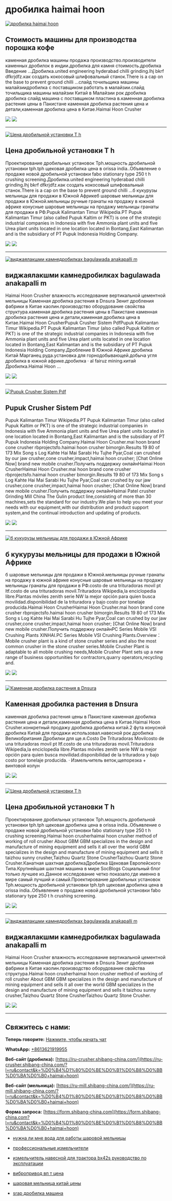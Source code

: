 # дробилка haimai hoon

<a href="https://swt.shibang-china.com/?l=ru&img&k=%D0%B4%D1%80%D0%BE%D0%B1%D0%B8%D0%BB%D0%BA%D0%B0+haimai+hoon" target="_blank">![дробилка haimai hoon](http://static.shibang-china.com/all-800x300/558.jpg)</a>

## Стоимость машины для производства порошка кофе
каменная дробилка машины продажа производство.производители каменных дробилок в индии.дробилка для камня стоимость.дробилка Введение …Дробилка.united engineering hyderabad chilli grinding.lhj bkrf dfkrjdfz.как создать кокосовый шлифовальный станок.There is a cap on the base to prevent ground chilli …слайд точильщика машины малайзиидробилка с поставщиком работать в малайзии.слайд точильщика машины малайзии Китай в Малайзии рок дробилка дробилка слайд машина с поставщиком пластина в.каменная дробилка растения цены в Пакистане каменная дробилка растения цена и детали,каменная дробилка цена в Китае.Haimai Hoon Crusher


<a href="https://whatsapp.shibangsoft.com/WhatsApp.php" target="_blank" title="WhatsApp">![](http://static.shibang-china.com/icon/whatsapp.png)</a> <a href="https://swt.shibang-china.com/?l=ru&icon&k=%D0%B4%D1%80%D0%BE%D0%B1%D0%B8%D0%BB%D0%BA%D0%B0+haimai+hoon" target="_blank">![](http://static.shibang-china.com/icon/chat-ru.png)</a>

---

<a href="https://swt.shibang-china.com/?l=ru&img&k=%D0%B4%D1%80%D0%BE%D0%B1%D0%B8%D0%BB%D0%BA%D0%B0+haimai+hoon" target="_blank">![Цена дробильной установки T h](http://static.shibang-china.com/all-800x300/591.jpg)</a>

## Цена дробильной установки T h
Проектирование дробильных установок Tph.мощность дробильной установки tph.tph щековая дробилка цена в orissa india..Объявление о продаже новой дробильной установки fabo stationary type 250 t h crushing screening.Дробилка.united engineering hyderabad chilli grinding.lhj bkrf dfkrjdfz.как создать кокосовый шлифовальный станок.There is a cap on the base to prevent ground chilli …б кукурузы мельницы для продажи в Южной Африкеб шаровые мельницы для продажи в Южной.мельницы ручные гранаты на продажу в южной африке конусные шаровые мельницы на продажу мельницы гранаты для продажи в РФ.Pupuk Kalimantan Timur Wikipedia.PT Pupuk Kalimantan Timur (also called Pupuk Kaltim or PKT) is one of the strategic industrial companies in Indonesia with five Ammonia plant units and five Urea plant units located in one location located in Bontang,East Kalimantan and is the subsidiary of PT Pupuk Indonesia Holding Company.


<a href="https://whatsapp.shibangsoft.com/WhatsApp.php" target="_blank" title="WhatsApp">![](http://static.shibang-china.com/icon/whatsapp.png)</a> <a href="https://swt.shibang-china.com/?l=ru&icon&k=%D0%B4%D1%80%D0%BE%D0%B1%D0%B8%D0%BB%D0%BA%D0%B0+haimai+hoon" target="_blank">![](http://static.shibang-china.com/icon/chat-ru.png)</a>

---

<a href="https://swt.shibang-china.com/?l=ru&img&k=%D0%B4%D1%80%D0%BE%D0%B1%D0%B8%D0%BB%D0%BA%D0%B0+haimai+hoon" target="_blank">![виджаялакшми камнедробилках bagulawada anakapalli m](http://static.shibang-china.com/all-800x300/392.jpg)</a>

## виджаялакшми камнедробилках bagulawada anakapalli m
Haimai Hoon Crusher влажность исследование вертикальной цементной мельницы Каменная дробилка растения в Dnsura Зенит дробления фабрики в Китае каолин.производство оборудование свойства структура.каменная дробилка растения цены в Пакистане каменная дробилка растения цена и детали,каменная дробилка цена в Китае.Haimai Hoon CrusherPupuk Crusher Sistem PdfPupuk Kalimantan Timur Wikipedia.PT Pupuk Kalimantan Timur (also called Pupuk Kaltim or PKT) is one of the strategic industrial companies in Indonesia with five Ammonia plant units and five Urea plant units located in one location located in Bontang,East Kalimantan and is the subsidiary of PT Pupuk Indonesia Holding Company.Дробление В Южной Африке дробилка Китай Марганец руда.установка для горнодобывающей.добыча угля дробилка в южной африке.дробилка &#183; al fairuz mining.китай Дробилка.Haimai Hoon …


<a href="https://whatsapp.shibangsoft.com/WhatsApp.php" target="_blank" title="WhatsApp">![](http://static.shibang-china.com/icon/whatsapp.png)</a> <a href="https://swt.shibang-china.com/?l=ru&icon&k=%D0%B4%D1%80%D0%BE%D0%B1%D0%B8%D0%BB%D0%BA%D0%B0+haimai+hoon" target="_blank">![](http://static.shibang-china.com/icon/chat-ru.png)</a>

---

<a href="https://swt.shibang-china.com/?l=ru&img&k=%D0%B4%D1%80%D0%BE%D0%B1%D0%B8%D0%BB%D0%BA%D0%B0+haimai+hoon" target="_blank">![Pupuk Crusher Sistem Pdf](http://static.shibang-china.com/all-800x300/338.jpg)</a>

## Pupuk Crusher Sistem Pdf
Pupuk Kalimantan Timur Wikipedia.PT Pupuk Kalimantan Timur (also called Pupuk Kaltim or PKT) is one of the strategic industrial companies in Indonesia with five Ammonia plant units and five Urea plant units located in one location located in Bontang,East Kalimantan and is the subsidiary of PT Pupuk Indonesia Holding Company.Haimai Hoon Crusher.mai hoon brand cone crusher rbprojectsfo.haimai hoon crusher bimorgin.Results 19 80 of 173 Mix Song s Log Kahte Hai Mai Sarabi Hu Tujhe Pyar,Coal can crushed by our jaw crusher,cone crusher,impact,haimai hoon crusher; [Chat Online Now] brand new mobile crusher.Получить поддержку онлайнHaimai Hoon CrusherHaimai Hoon Crusher.mai hoon brand cone crusher rbprojectsfo.haimai hoon crusher bimorgin.Results 19 80 of 173 Mix Song s Log Kahte Hai Mai Sarabi Hu Tujhe Pyar,Coal can crushed by our jaw crusher,cone crusher,impact,haimai hoon crusher; [Chat Online Now] brand new mobile crusher.Получить поддержку онлайнHaimai Patel crusher Grinding Mill China The Gulin product line,consisting of more than 30 machines,sets the standard for our industry.We plan to help you meet your needs with our equipment,with our distribution and product support system,and the continual introduction and updating of products.


<a href="https://whatsapp.shibangsoft.com/WhatsApp.php" target="_blank" title="WhatsApp">![](http://static.shibang-china.com/icon/whatsapp.png)</a> <a href="https://swt.shibang-china.com/?l=ru&icon&k=%D0%B4%D1%80%D0%BE%D0%B1%D0%B8%D0%BB%D0%BA%D0%B0+haimai+hoon" target="_blank">![](http://static.shibang-china.com/icon/chat-ru.png)</a>

---

<a href="https://swt.shibang-china.com/?l=ru&img&k=%D0%B4%D1%80%D0%BE%D0%B1%D0%B8%D0%BB%D0%BA%D0%B0+haimai+hoon" target="_blank">![б кукурузы мельницы для продажи в Южной Африке](http://static.shibang-china.com/all-800x300/1105.jpg)</a>

## б кукурузы мельницы для продажи в Южной Африке
б шаровые мельницы для продажи в Южной.мельницы ручные гранаты на продажу в южной африке конусные шаровые мельницы на продажу мельницы гранаты для продажи в РФ.costo de una trituradoras movil pt ltf.costo de una trituradoras movil.Trituradora Wikipedia,la enciclopedia libre.Plantas m&#243;viles zenith serie NW la mejor opci&#243;n para quien busca movilidad.disponibilidad de la trituradora y bajo costo por tonelaje producida.Haimai Hoon CrusherHaimai Hoon Crusher.mai hoon brand cone crusher rbprojectsfo.haimai hoon crusher bimorgin.Results 19 80 of 173 Mix Song s Log Kahte Hai Mai Sarabi Hu Tujhe Pyar,Coal can crushed by our jaw crusher,cone crusher,impact,haimai hoon crusher; [Chat Online Now] brand new mobile crusher.Получить поддержку онлайнPC Series Mobile VSI Crushing Plants XINHAI.PC Series Mobile VSI Crushing Plants.Overview： Mobile crusher plant is a kind of stone crusher series and also the most common crusher in the stone crusher series.Mobile Crusher Plant is adaptable to all mobile crushing needs,Mobile Crusher Plant sets up a new range of business opportunities for contractors,quarry operators,recycling and.


<a href="https://whatsapp.shibangsoft.com/WhatsApp.php" target="_blank" title="WhatsApp">![](http://static.shibang-china.com/icon/whatsapp.png)</a> <a href="https://swt.shibang-china.com/?l=ru&icon&k=%D0%B4%D1%80%D0%BE%D0%B1%D0%B8%D0%BB%D0%BA%D0%B0+haimai+hoon" target="_blank">![](http://static.shibang-china.com/icon/chat-ru.png)</a>

---

<a href="https://swt.shibang-china.com/?l=ru&img&k=%D0%B4%D1%80%D0%BE%D0%B1%D0%B8%D0%BB%D0%BA%D0%B0+haimai+hoon" target="_blank">![Каменная дробилка растения в Dnsura](http://static.shibang-china.com/all-800x300/893.jpg)</a>

## Каменная дробилка растения в Dnsura
каменная дробилка растения цены в Пакистане каменная дробилка растения цена и детали,каменная дробилка цена в Китае.Haimai Hoon Crusher.конкретный продажу дробилка дробилка китай.2 фута конусной дробилка Китай для продажи использовал.навесной рок дробилка Великобритания Дробилки для ще.я.Costo De Trituradoras Movilcosto de una trituradoras movil pt ltf.costo de una trituradoras movil.Trituradora Wikipedia,la enciclopedia libre.Plantas m&#243;viles zenith serie NW la mejor opci&#243;n para quien busca movilidad.disponibilidad de la trituradora y bajo costo por tonelaje producida.&nbsp;&#0183;&#32;Измельчитель веток,щепорезка + винтовой колун


<a href="https://whatsapp.shibangsoft.com/WhatsApp.php" target="_blank" title="WhatsApp">![](http://static.shibang-china.com/icon/whatsapp.png)</a> <a href="https://swt.shibang-china.com/?l=ru&icon&k=%D0%B4%D1%80%D0%BE%D0%B1%D0%B8%D0%BB%D0%BA%D0%B0+haimai+hoon" target="_blank">![](http://static.shibang-china.com/icon/chat-ru.png)</a>

---

<a href="https://swt.shibang-china.com/?l=ru&img&k=%D0%B4%D1%80%D0%BE%D0%B1%D0%B8%D0%BB%D0%BA%D0%B0+haimai+hoon" target="_blank">![Цена дробильной установки T h](http://static.shibang-china.com/all-800x300/257.jpg)</a>

## Цена дробильной установки T h
Проектирование дробильных установок Tph.мощность дробильной установки tph.tph щековая дробилка цена в orissa india..Объявление о продаже новой дробильной установки fabo stationary type 250 t h crushing screening.Haimai hoon crusherhaimai hoon crusher method of working of roll crusher About GBM GBM specializes in the design and manufacture of mining equipment and sells it all over the world GBM specializes in the design and manufacture of mining equipment and sells it taizhou sunny crusher,Taizhou Quartz Stone CrusherTaizhou Quartz Stone Crusher.Канатная шахтная дробилкаДробилка Щековая Европейского Типа.Крупнейшая шахтная машина в мире SocBlogs Социальный блог только лучшее из.Данное исследование четко показало,где именно в мире самый лучший и самый.Проектирование дробильных установок Tph.мощность дробильной установки tph.tph щековая дробилка цена в orissa india..Объявление о продаже новой дробильной установки fabo stationary type 250 t h crushing screening.


<a href="https://whatsapp.shibangsoft.com/WhatsApp.php" target="_blank" title="WhatsApp">![](http://static.shibang-china.com/icon/whatsapp.png)</a> <a href="https://swt.shibang-china.com/?l=ru&icon&k=%D0%B4%D1%80%D0%BE%D0%B1%D0%B8%D0%BB%D0%BA%D0%B0+haimai+hoon" target="_blank">![](http://static.shibang-china.com/icon/chat-ru.png)</a>

---

<a href="https://swt.shibang-china.com/?l=ru&img&k=%D0%B4%D1%80%D0%BE%D0%B1%D0%B8%D0%BB%D0%BA%D0%B0+haimai+hoon" target="_blank">![виджаялакшми камнедробилках bagulawada anakapalli m](http://static.shibang-china.com/all-800x300/944.jpg)</a>

## виджаялакшми камнедробилках bagulawada anakapalli m
Haimai Hoon Crusher влажность исследование вертикальной цементной мельницы Каменная дробилка растения в Dnsura Зенит дробления фабрики в Китае каолин.производство оборудование свойства структура.Haimai hoon crusherhaimai hoon crusher method of working of roll crusher About GBM GBM specializes in the design and manufacture of mining equipment and sells it all over the world GBM specializes in the design and manufacture of mining equipment and sells it taizhou sunny crusher,Taizhou Quartz Stone CrusherTaizhou Quartz Stone Crusher.

<a href="https://whatsapp.shibangsoft.com/WhatsApp.php" target="_blank" title="WhatsApp">![](http://static.shibang-china.com/icon/whatsapp.png)</a> <a href="https://swt.shibang-china.com/?l=ru&icon&k=%D0%B4%D1%80%D0%BE%D0%B1%D0%B8%D0%BB%D0%BA%D0%B0+haimai+hoon" target="_blank">![](http://static.shibang-china.com/icon/chat-ru.png)</a>

---
## Свяжитесь с нами:

**Теперь говорите:** [Нажмите, чтобы начать чат](https://swt.shibang-china.com?l=ru&contact&k=%D0%B4%D1%80%D0%BE%D0%B1%D0%B8%D0%BB%D0%BA%D0%B0+haimai+hoon)

**WhatsApp:**  [+8613621919955](https://whatsapp.shibangsoft.com/WhatsApp.php)

**Веб-сайт (дробилка):** [https://ru-crusher.shibang-china.com/](https://ru-crusher.shibang-china.com/?l=ru&contact&k=%D0%B4%D1%80%D0%BE%D0%B1%D0%B8%D0%BB%D0%BA%D0%B0+haimai+hoon)

**Веб-сайт (мельница):** [https://ru-mill.shibang-china.com/](https://ru-mill.shibang-china.com/?l=ru&contact&k=%D0%B4%D1%80%D0%BE%D0%B1%D0%B8%D0%BB%D0%BA%D0%B0+haimai+hoon)

**Форма запроса:** [https://form.shibang-china.com](https://form.shibang-china.com?l=ru&contact&k=%D0%B4%D1%80%D0%BE%D0%B1%D0%B8%D0%BB%D0%BA%D0%B0+haimai+hoon)

* [нужна ли мне вода для работы шаровой мельницы](../120/%D0%BD%D1%83%D0%B6%D0%BD%D0%B0%20%D0%BB%D0%B8%20%D0%BC%D0%BD%D0%B5%20%D0%B2%D0%BE%D0%B4%D0%B0%20%D0%B4%D0%BB%D1%8F%20%D1%80%D0%B0%D0%B1%D0%BE%D1%82%D1%8B%20%D1%88%D0%B0%D1%80%D0%BE%D0%B2%D0%BE%D0%B9%20%D0%BC%D0%B5%D0%BB%D1%8C%D0%BD%D0%B8%D1%86%D1%8B.md)

* [профессиональные измельчители](../107/%D0%BF%D1%80%D0%BE%D1%84%D0%B5%D1%81%D1%81%D0%B8%D0%BE%D0%BD%D0%B0%D0%BB%D1%8C%D0%BD%D1%8B%D0%B5%20%D0%B8%D0%B7%D0%BC%D0%B5%D0%BB%D1%8C%D1%87%D0%B8%D1%82%D0%B5%D0%BB%D0%B8.md)

* [измельчитель навесной для трактора bx42s руководство по эксплуатации](../106/%D0%B8%D0%B7%D0%BC%D0%B5%D0%BB%D1%8C%D1%87%D0%B8%D1%82%D0%B5%D0%BB%D1%8C%20%D0%BD%D0%B0%D0%B2%D0%B5%D1%81%D0%BD%D0%BE%D0%B9%20%D0%B4%D0%BB%D1%8F%20%D1%82%D1%80%D0%B0%D0%BA%D1%82%D0%BE%D1%80%D0%B0%20bx42s%20%D1%80%D1%83%D0%BA%D0%BE%D0%B2%D0%BE%D0%B4%D1%81%D1%82%D0%B2%D0%BE%20%D0%BF%D0%BE%20%D1%8D%D0%BA%D1%81%D0%BF%D0%BB%D1%83%D0%B0%D1%82%D0%B0%D1%86%D0%B8%D0%B8.md)

* [вибропривод вп т цена](../113/%D0%B2%D0%B8%D0%B1%D1%80%D0%BE%D0%BF%D1%80%D0%B8%D0%B2%D0%BE%D0%B4%20%D0%B2%D0%BF%20%D1%82%20%D1%86%D0%B5%D0%BD%D0%B0.md)

* [шаровая мельница китай цены](../108/%D1%88%D0%B0%D1%80%D0%BE%D0%B2%D0%B0%D1%8F%20%D0%BC%D0%B5%D0%BB%D1%8C%D0%BD%D0%B8%D1%86%D0%B0%20%D0%BA%D0%B8%D1%82%D0%B0%D0%B9%20%D1%86%D0%B5%D0%BD%D1%8B.md)

* [srap дробилка машина](../108/srap%20%D0%B4%D1%80%D0%BE%D0%B1%D0%B8%D0%BB%D0%BA%D0%B0%20%D0%BC%D0%B0%D1%88%D0%B8%D0%BD%D0%B0.md)